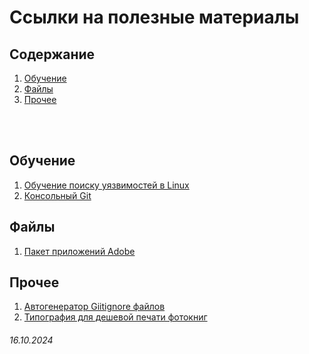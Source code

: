 # Ссылки на полезные материалы

## Содержание

1. [Обучение](README.md#обучение)
2. [Файлы](README.md#файлы)
3. [Прочее](README.md#прочее)


<br><br>

## Обучение

1. [Обучение поиску уязвимостей в Linux](https://sadservers.com/)
2. [Консольный Git](https://githowto.com/ru)

## Файлы

1. [Пакет приложений Adobe](https://drive.google.com/drive/folders/1tJbQnrmDFMUEVmbqGTJNfesflMWUprQJ?hl=ru)

## Прочее

1. [Автогенератор Giitignore файлов](https://www.toptal.com/developers/gitignore/)
2. [Типография для дешевой печати фотокниг]()


###### 16.10.2024
